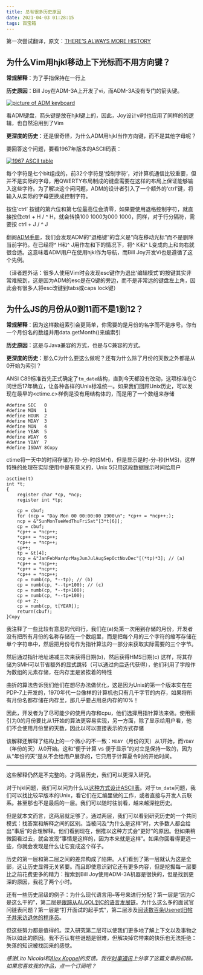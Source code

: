 ```yaml
---
title: 总有很多历史原因
date: 2021-04-03 01:28:15
tags: 百宝箱
---
```

第一次尝试翻译，原文：[THERE’S ALWAYS MORE HISTORY](https://www.hillelwayne.com/post/always-more-history/)

## 为什么Vim用hjkl移动上下光标而不用方向键？

**常规解释**：为了手指保持在一行上

**历史原因**：Bill Joy在ADM-3A上开发了vi，而ADM-3A没有专门的箭头键。

[![picture of ADM keyboard](https://www.hillelwayne.com/post/always-more-history/adm-keyboard.png)](https://www.hillelwayne.com/post/always-more-history/adm-keyboard.png)

看ADM键盘，箭头键是放在hjkl键上的，因此，Joy设计vi时也应用了同样的的逻辑，也自然沿用到了Vim

**更深度的历史**：还是很奇怪，为什么ADM用hjkl当作方向键，而不是其他字母呢？

要回答这个问题，要看1967年版本的ASCII码表：

[![1967 ASCII table](https://www.hillelwayne.com/post/always-more-history/ascii-table.png)](https://www.hillelwayne.com/post/always-more-history/ascii-table.png)

每个字符是七个bit组成的，前32个字符是‘控制字符’，对计算机通信比较重要，但并不是实际的字母，用QWERTY布局制成的键盘需要在这样的布局上保证能够输入这些字符。为了解决这个问问题，ADM的设计者引入了一个额外的‘ctrl’键，将输入从实际的字母更换成控制字符。

按住‘ctrl’ 按键的第六位和第七位最高位会清零，如果要使用退格控制字符，就直接按住ctrl + H / ^ H，就会转换100 1000为000 1000，同样，对于行分隔符，需要按 ctrl + J / ^ J

翻阅[ADM手册](http://www.bitsavers.org/pdf/learSiegler/ADM_3/DP2880486F_ADM3A_UM_Apr86.pdf)，我们会发现ADM的“退格键”的含义是“向左移动光标”而不是删除当前字符。在已经将^ H和^ J用作左和下的情况下，将^ K和^ L变成向上和向右就很合适。这意味着ADM用户在使用hjkl作为导航，而Bill Joy开发Vi也是遵循了这个先例。

（译者题外话：很多人使用Vim时会发现esc键作为退出‘编辑模式’的按键其实非常难按到，这是因为ADM的esc是在Q键的旁边，而不是非常远的键盘左上角，因此会有很多人将esc改键到tabs或caps lock键）

## 为什么JS的月份从0到11而不是1到12？

**常规解释**：因为这样数组索引会更简单，你需要的是月份的名字而不是序号。你有一个月份名的数组并用data.getMonth()来编索引

**历史原因**：这是与Java兼容的方式，也是与C兼容的方式。

**更深度的历史**：那么C为什么要这么做呢？还有为什么除了月份的天数之外都是从0开始为索引？

ANSI C89标准首先正式确定了`tm_date`结构，直到今天都没有改动，这项标准在C问世后17年确立，让各种各样的Unix标准统一。如果我们回顾Unix历史，可以发现在最早的<ctime.c>样例是没有用结构体的，而是用了一个数组来存储

```
#define SEC   0
#define MIN   1
#define HOUR  2
#define MDAY  3
#define MON   4
#define YEAR  5
#define WDAY  6
#define YDAY  7
#define ISDAY 8Copy
```

ctime将一天中的时间存储为 秒-分-时(SMH)，但是显示是时-分-秒(HMS)，这样特殊的处理在实际使用中是有意义的，Unix 5只用这段数据展示时间给用户

```
asctime(t) 
int *t;
{
    register char *cp, *ncp;
    register int *tp;

    cp = cbuf;
    for (ncp = "Day Mon 00 00:00:00 1900\n"; *cp++ = *ncp++;);
    ncp = &"SunMonTueWedThuFriSat"[3*t[6]];
    cp = cbuf;
    *cp++ = *ncp++;
    *cp++ = *ncp++;
    *cp++ = *ncp++;
    cp++;
    tp = &t[4];
    ncp = &"JanFebMarAprMayJunJulAugSepOctNovDec"[(*tp)*3]; // (a)
    *cp++ = *ncp++;
    *cp++ = *ncp++;
    *cp++ = *ncp++;
    cp = numb(cp, *--tp); // (b)
    cp = numb(cp, *--tp+100); // (c)
    cp = numb(cp, *--tp+100);
    cp = numb(cp, *--tp+100);
    cp =+ 2;
    cp = numb(cp, t[YEAR]);
    return(cbuf);
}Copy
```

我注释了一些比较有意思的代码行，我们在(a)处第一次用到存储的月份，开发者没有把所有月份的名称存储在一个数组里，而是把每个月的三个字符的缩写存储在单个字符串中，然后把月份号作为指针算法的一部分来获取实际需要的三个字节。

然后通过指针地址递减三次来获得日期(b)，然后获得HMS日期(c) 这样，将其存储为SMH可以节省额外的显式跳转（可以通过向后迭代获得），他们利用了字段作为数组的元素存储，在内存里是紧挨着的特性

曲折的算法告诉我们他们在想尽办法做优化，这是因为Unix的第一个版本实在在PDP-7上开发的，1970年代一台像样的计算机也只有几千字节的内存，如果将所有月份名都存储在内存里，那几乎要占用总内存的10%！

因此，开发者为了尽可能少的使用内存和cpu，他们选择用指针算法来做。使用索引为0的月份要比从1开始的算法更容易实现，另一方面，除了显示给用户看，他们不会使用月份里的天数，因此以可以直接表示的方式存储

该解释还解释了结构上的一个微小的不一致：`MDAY`（月份的天）从1开始，而`YDAY`（年份的天）从0开始。这和“便于计算 vs 便于显示”的对立是保持一致的，因为从“年份的天”是从不会给用户展示的，它只用于计算夏令时的开始时间。

------

这些解释仍然是不完整的。才两层历史，我们可以更深入研究。

对于hjkl问题，我们可以问为什么以[这种方式设计ASCII表](https://textfiles.meulie.net/bitsaved/Books/Mackenzie_CodedCharSets.pdf)。对于`tm_date`问题，我们可以找比较早版本的Unix，看它们在汇编里做的工作，或者直接与开发人员联系。甚至那也不是最后的一层。我们可以随时往前看，越来越深挖历史。

但是就本文而言，这两层就足够了。通过两层，我们可以看到研究历史的一个共同模式：找答案和解释之间的区别。当被问及“为什么是这样”时，大多数人都会给出“事后”的合理解释。他们看到现在，倒推以这种方式会“更好”的原因。但如果稍微回看过去，就会发现“事情是这样的，因为本来就是这样”。如果你回看得更远一些，你就会发现是什么让它变成这个样子。

历史的第一层和第二层之间的差异构成了陷阱。人们看到了第一层就认为这是全部，这让历史显得无关紧要。而且即使意识到它还有更多内容，但是挖掘每一层要比之前花费更多的精力：搜索到Bill Joy使用ADM-3A机器是很快的，但是找到更深的原因，我花了两个小时。

还有一些历史层级的例子：为什么现代语言用`=`等号来进行分配？第一层是“因为C是这么干的”，第二层是[跟踪从ALGOL到C的语言发展链](https://www.hillelwayne.com/equals-as-assignment/)。为什么这么多的面试官问链表问题？第一层是“打开面试的起手式”，第二层涉及[阅读数百条Usenet旧帖子并采访退休的程序员](https://www.hillelwayne.com/talks/software-history/)。

但这些努力都是值得的。深入研究第二层可以使我们更多地了解上下文以及事物之所以如此的原因。我不否认有些谜题是很难，但解决掉它带来的快乐也无法拒绝：失落的知识被找回来的感觉。

*感谢Lito Nicolai和[Alex Koppel](http://alexkoppel.com/)的反馈。我在[时事通讯](https://buttondown.email/hillelwayne/)上分享了这篇文章的初稿。如果您喜欢我的作品，点一个订阅吧？*
